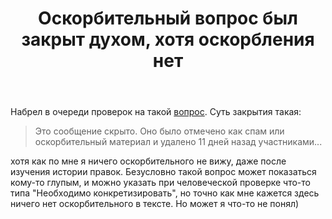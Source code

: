 ﻿---
title: "Оскорбительный вопрос был закрыт духом, хотя оскорбления нет"
se.owner.user_id: 238742
se.owner.display_name: "Andrew"
se.owner.link: "https://ru.meta.stackoverflow.com/users/238742/andrew"
se.link: "https://ru.meta.stackoverflow.com/questions/12531/%d0%9e%d1%81%d0%ba%d0%be%d1%80%d0%b1%d0%b8%d1%82%d0%b5%d0%bb%d1%8c%d0%bd%d1%8b%d0%b9-%d0%b2%d0%be%d0%bf%d1%80%d0%be%d1%81-%d0%b1%d1%8b%d0%bb-%d0%b7%d0%b0%d0%ba%d1%80%d1%8b%d1%82-%d0%b4%d1%83%d1%85%d0%be%d0%bc-%d1%85%d0%be%d1%82%d1%8f-%d0%be%d1%81%d0%ba%d0%be%d1%80%d0%b1%d0%bb%d0%b5%d0%bd%d0%b8%d1%8f-%d0%bd%d0%b5%d1%82"
se.question_id: 12531
se.post_type: question
---
<p>Набрел в очереди проверок на такой <a href="https://ru.stackoverflow.com/questions/1507136">вопрос</a>. Суть закрытия такая:</p>
<blockquote>
<p>Это сообщение скрыто. Оно было отмечено как спам или оскорбительный
материал и удалено 11 дней назад участниками...</p>
</blockquote>
<p>хотя как по мне я ничего оскорбительного не вижу, даже после изучения истории правок. Безусловно такой вопрос может показаться кому-то глупым, и можно указать при человеческой проверке что-то типа &quot;Необходимо конкретизировать&quot;, но точно как мне кажется здесь ничего нет оскорбительного в тексте. Но может я что-то не понял)</p>
